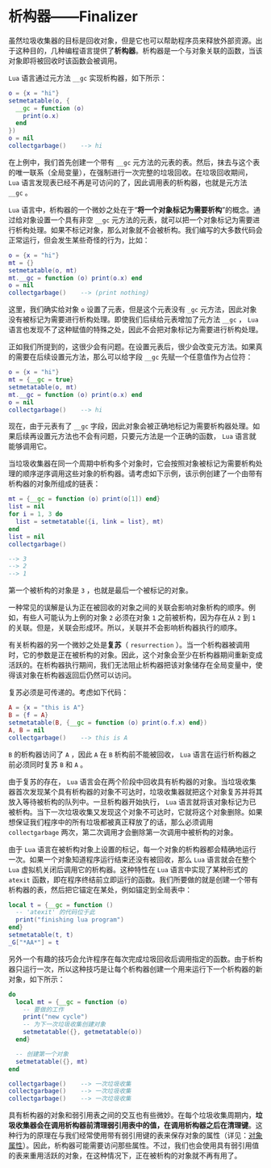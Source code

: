 # 析构器——Finalizer

虽然垃圾收集器的目标是回收对象，但是它也可以帮助程序员来释放外部资源。出于这种目的，几种编程语言提供了**析构器**。析构器是一个与对象关联的函数，当该对象即将被回收时该函数会被调用。

`Lua` 语言通过元方法 `__gc` 实现析构器，如下所示：

```lua
o = {x = "hi"}
setmetatable(o, {
  __gc = function (o)
    print(o.x)
  end
})
o = nil
collectgarbage()    --> hi
```

在上例中，我们首先创建一个带有 `__gc` 元方法的元表的表。然后，抹去与这个表的唯一联系（全局变量），在强制进行一次完整的垃圾回收。在垃圾回收期间， `Lua` 语言发现表已经不再是可访问的了，因此调用表的析构器，也就是元方法 `__gc` 。

`Lua` 语言中，析构器的一个微妙之处在于“**将一个对象标记为需要析构**”的概念。通过给对象设置一个具有非空 `__gc` 元方法的元表，就可以把一个对象标记为需要进行析构处理。如果不标记对象，那么对象就不会被析构。我们编写的大多数代码会正常运行，但会发生某些奇怪的行为，比如：

```lua
o = {x = "hi"}
mt = {}
setmetatable(o, mt)
mt.__gc = function (o) print(o.x) end
o = nil
collectgarbage()    --> (print nothing)
```

这里，我们确实给对象 `o` 设置了元表，但是这个元表没有 `_gc` 元方法，因此对象没有被标记为需要进行析构处理。即使我们后续给元表增加了元方法 `__gc` ， `Lua` 语言也发现不了这种赋值的特殊之处，因此不会把对象标记为需要进行析构处理。

正如我们所提到的，这很少会有问题。在设置元表后，很少会改变元方法。如果真的需要在后续设置元方法，那么可以给字段 `__gc` 先赋一个任意值作为占位符：

```lua
o = {x = "hi"}
mt = {__gc = true}
setmetatable(o, mt)
mt.__gc = function (o) print(o.x) end
o = nil
collectgarbage()    --> hi
```

现在，由于元表有了 `__gc` 字段，因此对象会被正确地标记为需要析构器处理。如果后续再设置元方法也不会有问题，只要元方法是一个正确的函数， `Lua` 语言就能够调用它。

当垃圾收集器在同一个周期中析构多个对象时，它会按照对象被标记为需要析构处理的顺序逆序调用这些对象的析构器。请考虑如下示例，该示例创建了一个由带有析构器的对象所组成的链表：

```lua
mt = {__gc = function (o) print(o[1]) end}
list = nil
for i = 1, 3 do
  list = setmetatable({i, link = list}, mt)
end
list = nil
collectgarbage()

--> 3
--> 2
--> 1
```

第一个被析构的对象是 `3` ，也就是最后一个被标记的对象。

一种常见的误解是认为正在被回收的对象之间的关联会影响对象析构的顺序。例如，有些人可能认为上例的对象 `2` 必须在对象 `1` 之前被析构，因为存在从 `2` 到 `1` 的关联。但是，关联会形成环。所以，关联并不会影响析构器执行的顺序。

有关析构器的另一个微妙之处是**复苏**（ `resurrection` ）。当一个析构器被调用时，它的参数是正在被析构的对象。因此，这个对象会至少在析构器期间重新变成活跃的。在析构器执行期间，我们无法阻止析构器把该对象储存在全局变量中，使得该对象在析构器返回后仍然可以访问。

复苏必须是可传递的。考虑如下代码：

```lua
A = {x = "this is A"}
B = {f = A}
setmetatable(B, {__gc = function (o) print(o.f.x) end})
A, B = nil
collectgarbage()    --> this is A
```

`B` 的析构器访问了 `A` ，因此 `A` 在 `B` 析构前不能被回收， `Lua` 语言在运行析构器之前必须同时复苏 `B` 和 `A` 。

由于复苏的存在， `Lua` 语言会在两个阶段中回收具有析构器的对象。当垃圾收集器首次发现某个具有析构器的对象不可达时，垃圾收集器就把这个对象复苏并将其放入等待被析构的队列中。一旦析构器开始执行， `Lua` 语言就将该对象标记为已被析构。当下一次垃圾收集又发现这个对象不可达时，它就将这个对象删除。如果想保证我们程序中的所有垃圾都被真正释放了的话，那么必须调用 `collectgarbage` 两次，第二次调用才会删除第一次调用中被析构的对象。

由于 `Lua` 语言在被析构对象上设置的标记，每一个对象的析构器都会精确地运行一次。如果一个对象知道程序运行结束还没有被回收，那么 `Lua` 语言就会在整个 `Lua` 虚拟机关闭后调用它的析构器。这种特性在 `Lua` 语言中实现了某种形式的 `atexit` 函数，即在程序终结前立即运行的函数。我们所要做的就是创建一个带有析构器的表，然后把它锚定在某处，例如锚定到全局表中：

```lua
local t = {__gc = function ()
  -- 'atexit' 的代码位于此
  print("finishing lua program")
end}
setmetatable(t, t)
_G["*AA*"] = t
```

另外一个有趣的技巧会允许程序在每次完成垃圾回收后调用指定的函数。由于析构器只运行一次，所以这种技巧是让每个析构器创建一个用来运行下一个析构器的新对象，如下所示：

```lua
do
  local mt = {__gc = function (o)
    -- 要做的工作
    print("new cycle")
    -- 为下一次垃圾收集创建对象
    setmetatable({}, getmetatable(o))
  end}

  -- 创建第一个对象
  setmetatable({}, mt)
end

collectgarbage()    --> 一次垃圾收集
collectgarbage()    --> 一次垃圾收集
collectgarbage()    --> 一次垃圾收集
```

具有析构器的对象和弱引用表之间的交互也有些微妙。在每个垃圾收集周期内，**垃圾收集器会在调用析构器前清理弱引用表中的值，在调用析构器之后在清理键**。这种行为的原理在与我们经常使用带有弱引用键的表来保存对象的属性（详见：[对象属性](./对象属性.md)）。因此，析构器可能需要访问那些属性。不过，我们也会使用具有弱引用值的表来重用活跃的对象，在这种情况下，正在被析构的对象就不再有用了。
